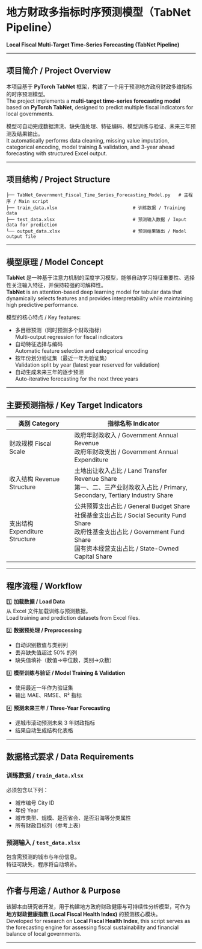 # 地方财政多指标时序预测模型（TabNet Pipeline）  
**Local Fiscal Multi-Target Time-Series Forecasting (TabNet Pipeline)**  

---

## 项目简介 / Project Overview  

本项目基于 **PyTorch TabNet** 框架，构建了一个用于预测地方政府财政多维指标的时序预测模型。  
The project implements a **multi-target time-series forecasting model** based on **PyTorch TabNet**, designed to predict multiple fiscal indicators for local governments.  

模型可自动完成数据清洗、缺失值处理、特征编码、模型训练与验证、未来三年预测及结果输出。  
It automatically performs data cleaning, missing value imputation, categorical encoding, model training & validation, and 3-year ahead forecasting with structured Excel output.  

---

## 项目结构 / Project Structure  

```
├── TabNet_Government_Fiscal_Time_Series_Forecasting_Model.py   # 主程序 / Main script
├── train_data.xlsx                            # 训练数据 / Training data
├── test_data.xlsx                             # 预测输入数据 / Input data for prediction
└── output_data.xlsx                           # 预测结果输出 / Model output file
```

---

## 模型原理 / Model Concept  

**TabNet** 是一种基于注意力机制的深度学习模型，能够自动学习特征重要性、选择性关注输入特征，并保持较强的可解释性。  
**TabNet** is an attention-based deep learning model for tabular data that dynamically selects features and provides interpretability while maintaining high predictive performance.

模型的核心特点 / Key features:
- 多目标预测（同时预测多个财政指标）  
  Multi-output regression for fiscal indicators  
- 自动特征选择与编码  
  Automatic feature selection and categorical encoding  
- 按年份划分验证集（最近一年为验证集）  
  Validation split by year (latest year reserved for validation)  
- 自动生成未来三年的逐步预测  
  Auto-iterative forecasting for the next three years  

---

## 主要预测指标 / Key Target Indicators  

| 类别 Category | 指标名称 Indicator |
|---------------|--------------------|
| 财政规模 Fiscal Scale | 政府年财政收入 / Government Annual Revenue<br>政府年财政支出 / Government Annual Expenditure |
| 收入结构 Revenue Structure | 土地出让收入占比 / Land Transfer Revenue Share<br>第一、二、三产业财政收入占比 / Primary, Secondary, Tertiary Industry Share |
| 支出结构 Expenditure Structure | 公共预算支出占比 / General Budget Share<br>社保基金支出占比 / Social Security Fund Share<br>政府性基金支出占比 / Government Fund Share<br>国有资本经营支出占比 / State-Owned Capital Share |

---

## 程序流程 / Workflow  

1️⃣ **加载数据 / Load Data**  
从 Excel 文件加载训练与预测数据。  
Load training and prediction datasets from Excel files.  

2️⃣ **数据预处理 / Preprocessing**  
- 自动识别数值与类别列  
- 丢弃缺失值超过 50% 的列  
- 缺失值填补（数值→中位数，类别→众数）  

3️⃣ **模型训练与验证 / Model Training & Validation**  
- 使用最近一年作为验证集  
- 输出 MAE、RMSE、R² 指标  

4️⃣ **预测未来三年 / Three-Year Forecasting**  
- 逐城市滚动预测未来 3 年财政指标  
- 结果自动生成结构化表格  

---


## 数据格式要求 / Data Requirements  

### 训练数据 / `train_data.xlsx`  
必须包含以下列：  
- 城市编号 City ID  
- 年份 Year  
- 城市类型、规模、是否省会、是否沿海等分类属性  
- 所有财政目标列（参考上表）  

### 预测输入 / `test_data.xlsx`  
包含需预测的城市与年份信息。  
特征可缺失，程序将自动填补。  

---

## 作者与用途 / Author & Purpose  

该脚本由研究者开发，用于构建地方政府财政健康与可持续性分析模型，可作为 **地方财政健康指数 (Local Fiscal Health Index)** 的预测核心模块。  
Developed for research on **Local Fiscal Health Index**, this script serves as the forecasting engine for assessing fiscal sustainability and financial balance of local governments.  

---
